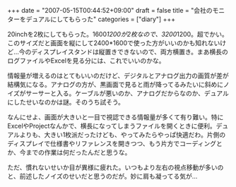 +++
date = "2007-05-15T00:44:52+09:00"
draft = false
title = "会社のモニターをデュアルにしてもらった"
categories = ["diary"]
+++

20inchを2枚にしてもらった。1600*1200が2枚なので、3200*1200。超でかい。このサイズだと画面を縦にして2400*1600で使った方がいいのかも知れないけど…今のディスプレイスタンドは縦置きできないので、両方横置き。まあ横長のログファイルやExcelを見る分には、これでいいのかな。

情報量が増えるのはとてもいいのだけど、デジタルとアナログ出力の画質が差が結構気になる。アナログの方が、黒画面で見ると雨が降ってるみたいに斜めにノイズがサーサーと入る。ケーブルが悪いのか、アナログだからなのか、デュアルにしたせいなのかは謎。そのうち試そう。

なんにせよ、画面が大きいと一目で視認できる情報量が多くて有り難い。特にExcelやProjectなんかで、横長になってしまうファイルを開くときに便利。デュアルよりも、大きい1枚派だったけども、やってみたらやっぱ快適だわ。片側のディスプレイで仕様書やリファレンスを開きつつ、もう片方でコーディングとか、今までの作業は何だったんだと思うな。

ただ、慣れないせいか目が異様に疲れた。いつもより左右の視点移動が多いのと、前述したノイズのせいだと思うのだが。妙に肩も凝ってる気が…
